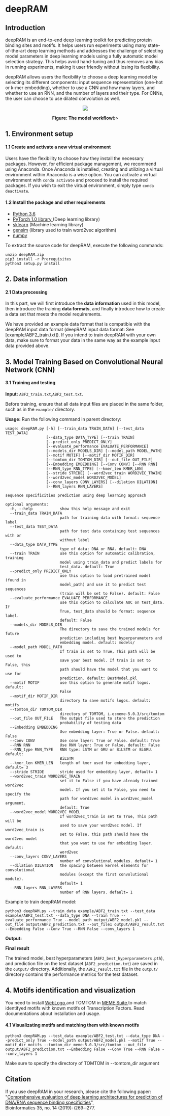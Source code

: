 # deepRAM
## Introduction
deepRAM is an end-to-end deep learning toolkit for predicting protein binding sites and motifs. It helps users run experiments using many state-of-the-art deep learning methods and addresses the challenge of selecting model parameters in deep learning models using a fully automatic model selection strategy. This helps avoid hand-tuning and thus removes any bias in running experiments, making it user friendly without losing its flexibility.

deepRAM allows users the flexibility to choose a deep learning model by selecting its different components: input sequence representation (one-hot or k-mer embedding), whether to use a CNN and how many layers, and whether to use an RNN, and the number of layers and their type. For CNNs, the user can choose to use dilated convolution as well.

<p align="center">
<img src="deepRAM.jpg">
</p>
<p align="center"><b/>Figure: The model workflow</b>b></p>

## 1. Environment setup

#### 1.1 Create and activate a new virtual environment

Users have the flexibility to choose how they install the necessary packages. However, for efficient package management, we recommend using Anaconda. Once Anaconda is installed, creating and utilizing a virtual environment within Anaconda is a wise option. You can activate a virtual environment with `conda activate` and proceed to install the required packages. If you wish to exit the virtual environment, simply type `conda deactivate`. 

#### 1.2 Install the package and other requirements


-  <a href=https://www.python.org/downloads/source/>Python 3.6 </a> <br>
-  <a href=https://pytorch.org/>PyTorch 1.0 library </a> (Deep learning library) <br>
-  <a href=https://github.com/scikit-learn/scikit-learn>sklearn</a> (Machine learning library)<br>
-  <a href=https://anaconda.org/anaconda/gensim>gensim</a> (library used to train word2vec algorithm) <br>
-  <a href=https://anaconda.org/anaconda/numpy>numpy</a> <br>

To extract the source code for deepRAM, execute the following commands:

```
unzip deepRAM.zip
pip3 install -r Prerequisites
python3 setup.py install
```

## 2. Data information

#### 2.1 Data processing
In this part, we will first introduce the **data information** used in this model, then introduce the training **data formats**, and finally introduce how to create a data set that meets the model requirements.

We have provided an example data format that is compatible with the deepRAM input data format (deepRAM input data format: See [example/ABF2_train.txt]). If you intend to train deepRAM with your own data, make sure to format your data in the same way as the example input data provided above.


## 3. Model Training Based on Convolutional Neural Network (CNN)
#### 3.1 Training and testing  
**Input:** `ABF2_train.txt`,`ABF2_test.txt`. 

Before training, ensure that all data input files are placed in the same folder, such as in the `example/` directory.

**Usage:**
Run the following command in parent directory:

```
usage: deepRAM.py [-h] [--train_data TRAIN_DATA] [--test_data TEST_DATA]
                  [--data_type DATA_TYPE] [--train TRAIN]
                  [--predict_only PREDICT_ONLY]
                  [--evaluate_performance EVALUATE_PERFORMANCE]
                  [--models_dir MODELS_DIR] [--model_path MODEL_PATH]
                  [--motif MOTIF] [--motif_dir MOTIF_DIR]
                  [--tomtom_dir TOMTOM_DIR] [--out_file OUT_FILE]
                  [--Embedding EMBEDDING] [--Conv CONV] [--RNN RNN]
                  [--RNN_type RNN_TYPE] [--kmer_len KMER_LEN]
                  [--stride STRIDE] [--word2vec_train WORD2VEC_TRAIN]
                  [--word2vec_model WORD2VEC_MODEL]
                  [--conv_layers CONV_LAYERS] [--dilation DILATION]
                  [--RNN_layers RNN_LAYERS]

sequence specificities prediction using deep learning approach

optional arguments:
  -h, --help            show this help message and exit
  --train_data TRAIN_DATA
                        path for training data with format: sequence label
  --test_data TEST_DATA
                        path for test data containing test sequences with or
                        without label
  --data_type DATA_TYPE
                        type of data: DNA or RNA. default: DNA
  --train TRAIN         use this option for automatic calibration, training
                        model using train_data and predict labels for
                        test_data. default: True
  --predict_only PREDICT_ONLY
                        use this option to load pretrained model (found in
                        model_path) and use it to predict test sequences
                        (train will be set to False). default: False
  --evaluate_performance EVALUATE_PERFORMANCE
                        use this option to calculate AUC on test_data. If
                        True, test_data should be format: sequence label.
                        default: False
  --models_dir MODELS_DIR
                        The directory to save the trained models for future
                        prediction including best hyperparameters and
                        embedding model. default: models/
  --model_path MODEL_PATH
                        If train is set to True, This path will be used to
                        save your best model. If train is set to False, this
                        path should have the model that you want to use for
                        prediction. default: BestModel.pkl
  --motif MOTIF         use this option to generate motif logos. default:
                        False
  --motif_dir MOTIF_DIR
                        directory to save motifs logos. default: motifs
  --tomtom_dir TOMTOM_DIR
                        directory of TOMTOM, i.e:meme-5.0.3/src/tomtom
  --out_file OUT_FILE   The output file used to store the prediction
                        probability of testing data
  --Embedding EMBEDDING
                        Use embedding layer: True or False. default: False
  --Conv CONV           Use conv layer: True or False. default: True
  --RNN RNN             Use RNN layer: True or False. default: False
  --RNN_type RNN_TYPE   RNN type: LSTM or GRU or BiLSTM or BiGRU. default:
                        BiLSTM
  --kmer_len KMER_LEN   length of kmer used for embedding layer, default= 3
  --stride STRIDE       stride used for embedding layer, default= 1
  --word2vec_train WORD2VEC_TRAIN
                        set it to False if you have already trained word2vec
                        model. If you set it to False, you need to specify the
                        path for word2vec model in word2vec_model argument.
                        default: True
  --word2vec_model WORD2VEC_MODEL
                        If word2vec_train is set to True, This path will be
                        used to save your word2vec model. If word2vec_train is
                        set to False, this path should have the word2vec model
                        that you want to use for embedding layer. default:
                        word2vec
  --conv_layers CONV_LAYERS
                        number of convolutional modules. default= 1
  --dilation DILATION   the spacing between kernel elements for convolutional
                        modules (except the first convolutional module).
                        default= 1
  --RNN_layers RNN_LAYERS
                        number of RNN layers. default= 1
```

Example to train deepRAM model:
```
python3 deepRAM.py --train_data example/ABF2_train.txt --test_data example/ABF2_test.txt --data_type DNA --train True --evaluate_performance True --model_path output/ABF2_model.pkl --out_file output/ABF2_prediction.txt --out_file1 output/ABF2_result.txt --Embedding False --Conv True --RNN False --conv_layers 1
```
**Output:** 

**Final result** 

The trained model, best hyperparameters (`ABF2_best_hyperparameters.pth`), and prediction file on the test dataset (`ABF2_prediction.txt`) are saved in the `output/` directory. Additionally, the `ABF2_result.txt` file in the `output/` directory contains the performance metrics for the test dataset.


## 4. Motifs identification and visualization

You need to install <a href=http://weblogo.berkeley.edu/> WebLogo </a> and TOMTOM in <a href=http://meme-suite.org> MEME Suite </a> to match identifyed motifs with known motifs of Transcription Factors. Read documentations about installation and usage.

#### 4.1 Visualizating motifs and matching them with known motifs 
```
python3 deepRAM.py --test_data example/ABF2_test.txt --data_type DNA --predict_only True --model_path output/ABF2_model.pkl --motif True --motif_dir motifs --tomtom_dir meme-5.0.3/src/tomtom --out_file output/ABF2_prediction.txt --Embedding False --Conv True --RNN False --conv_layers 1
```
Make sure to specify the directory of TOMTOM in --tomtom_dir argument

## Citation

If you use deepRAM in your research, please cite the following paper:</br>
"[Comprehensive evaluation of deep learning architectures for prediction of DNA/RNA sequence binding specificities](https://academic.oup.com/bioinformatics/article/35/14/i269/5529112)",<br/>
Bioinformatics 35, no. 14 (2019): i269–i277.
